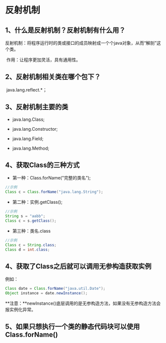 # 反射机制

## 1、什么是反射机制？反射机制有什么用？

​			反射机制：将程序运行时的类或接口的成员映射成一个个java对象，从而“解剖”这个类。

​			作用：让程序更加灵活，具有通用性。

## 2、反射机制相关类在哪个包下？

​			java.lang.reflect.*；

## 3、反射机制主要的类

- java.lang.Class;

- java.lang.Constructor;

- java.lang.Field;

- java.lang.Method;

## 4、获取Class的三种方式

- 第一种：Class.forName("完整的类名");  

```java
//示例
Class c = Class.forName("java.lang.String");
```

- 第二种：实例.getClass();

```java
//示例
String s = "aabb";	
Class c = s.getClass();
```

- 第三种：类名.class

```java
//示例
Class c = String.class;
Class d = int.class;
```



## 4、获取了Class之后就可以调用无参构造获取实例

例如：

```java
Class date = Class.forName("java.util.Date");
Object instance = date.newInstance();			
```

**注意：**newInstance()底层调用的是无参构造方法，如果没有无参构造方法会报实例化异常。



## 5、如果只想执行一个类的静态代码块可以使用Class.forName()